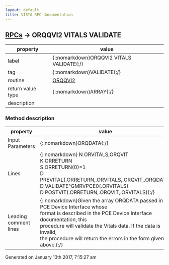 ```yaml
---
layout: default
title: VISTA RPC documentation
---
```




## [RPCs](TableOfContent.md) &#8594; ORQQVI2 VITALS VALIDATE 

 property | value 
--- | --- 
 label | {::nomarkdown}ORQQVI2 VITALS VALIDATE{:/}
 tag | {::nomarkdown}VALIDATE{:/}
 routine | [ORQQVI2](http://code.osehra.org/dox/Routine_ORQQVI2_source.html)
 return value type | {::nomarkdown}ARRAY{:/}
 description | 


### Method description

 property | value 
 --- | --- 
 Input Parameters | {::nomarkdown}ORQDATA{:/}
 Lines | {::nomarkdown} N ORVITALS,ORQVIT<br/> K ORRETURN<br/> S ORRETURN(0)=1<br/> D PREVITAL(.ORRETURN,.ORVITALS,.ORQVIT,.ORQDATA)<br/> D VALIDATE^GMRVPCE0(.ORVITALS)<br/> D POSTVIT(.ORRETURN,.ORQVIT,.ORVITALS){:/}
 Leading comment lines | {::nomarkdown}Given the array ORQDATA passed in by PCE Device Interface whose<br/>format is described in the PCE Device Interface documentation, this<br/>procedure will validate the Vitals data.  If the data is invalid,<br/>the procedure will return the errors in the form given above.{:/}




 Generated on January 13th 2017, 7:15:27 am